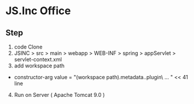 # JS.Inc Office
Step
--------------------------
1. code Clone
2. JSINC > src > main > webapp > WEB-INF > spring > appServlet > servlet-context.xml
3. add workspace path
  - constructor-arg value = "(workspace path)\.metadata\..plugin\ ...  "  << 41 line
4. Run on Server ( Apache Tomcat 9.0 )
